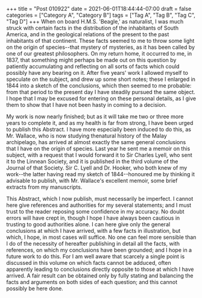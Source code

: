 +++
title = "Post 010922"
date = 2021-06-01T18:44:44-07:00
draft = false
categories = ["Category A", "Category B"]
tags = ["Tag A", "Tag B", "Tag C", "Tag D"]
+++
When on board H.M.S. 'Beagle,' as naturalist, I was much struck with certain facts in the distribution of the inhabitants of South America, and in the geological relations of the present to the past inhabitants of that continent. These facts seemed to me to throw some light on the origin of species--that mystery of mysteries, as it has been called by one of our greatest philosophers. On my return home, it occurred to me, in 1837, that something might perhaps be made out on this question by patiently accumulating and reflecting on all sorts of facts which could possibly have any bearing on it. After five years' work I allowed myself to speculate on the subject, and drew up some short notes; these I enlarged in 1844 into a sketch of the conclusions, which then seemed to me probable: from that period to the present day I have steadily pursued the same object. I hope that I may be excused for entering on these personal details, as I give them to show that I have not been hasty in coming to a decision.

My work is now nearly finished; but as it will take me two or three more years to complete it, and as my health is far from strong, I have been urged to publish this Abstract. I have more especially been induced to do this, as Mr. Wallace, who is now studying thenatural history of the Malay archipelago, has arrived at almost exactly the same general conclusions that I have on the origin of species. Last year he sent me a memoir on this subject, with a request that I would forward it to Sir Charles Lyell, who sent it to the Linnean Society, and it is published in the third volume of the Journal of that Society. Sir C. Lyell and Dr. Hooker, who both knew of my work--the latter having read my sketch of 1844--honoured me by thinking it advisable to publish, with Mr. Wallace's excellent memoir, some brief extracts from my manuscripts.

This Abstract, which I now publish, must necessarily be imperfect. I cannot here give references and authorities for my several statements; and I must trust to the reader reposing some confidence in my accuracy. No doubt errors will have crept in, though I hope I have always been cautious in trusting to good authorities alone. I can here give only the general conclusions at which I have arrived, with a few facts in illustration, but which, I hope, in most cases will suffice. No one can feel more sensible than I do of the necessity of hereafter publishing in detail all the facts, with references, on which my conclusions have been grounded; and I hope in a future work to do this. For I am well aware that scarcely a single point is discussed in this volume on which facts cannot be adduced, often apparently leading to conclusions directly opposite to those at which I have arrived. A fair result can be obtained only by fully stating and balancing the facts and arguments on both sides of each question; and this cannot possibly be here done.
